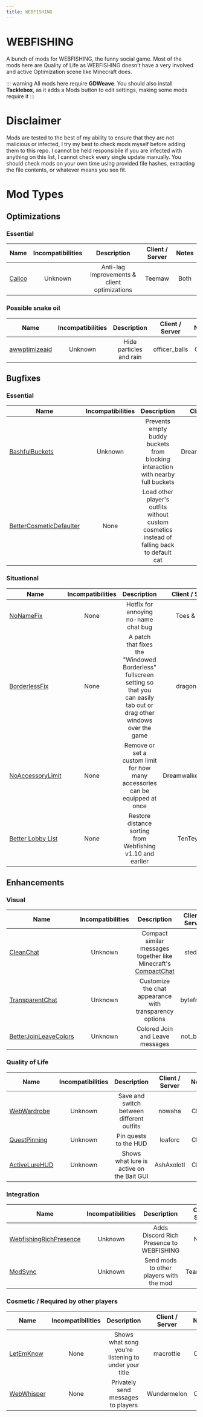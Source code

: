 ```yaml
---
title: WEBFISHING
---
```


# WEBFISHING

A bunch of mods for WEBFISHING, the funny social game. Most of the mods here are Quality of Life as WEBFISHING doesn't have a very involved and active Optimization scene like Minecraft does.

::: warning
All mods here require **GDWeave**. You should also install **Tacklebox**, as it adds a Mods button to edit settings, making some mods require it
:::

# Disclaimer
Mods are tested to the best of my ability to ensure that they are not malicious or infected, I try my best to check mods myself before adding them to this repo. I cannot be held responsibile if you are infected with anything on this list, I cannot check every single update manually. You should check mods on your own time using provided file hashes, extracting the file contents, or whatever means you see fit.  

# Mod Types

## Optimizations
### Essential
| Name | Incompatibilities | Description | Client / Server | Notes |
| --- | :---: | :---: | :---: | :---: |
| [Calico](https://thunderstore.io/c/webfishing/p/Teemaw/Calico/) | Unknown | Anti-lag improvements & client optimizations | Teemaw | Both | Unknown |

### Possible snake oil
| Name | Incompatibilities | Description | Client / Server | Notes |
| --- | :---: | :---: | :---: | :---: |
| [awwptimizeaid](https://thunderstore.io/c/webfishing/p/officer_balls/awwptimizeaid/) | Unknown | Hide particles and rain | officer_balls | Client | Not well tested |


## Bugfixes
### Essential
| Name | Incompatibilities | Description | Client / Server | Notes |
| --- | :---: | :---: | :---: | :---: |
| [BashfulBuckets](https://thunderstore.io/c/webfishing/p/DreamwalkerSisyphe/BashfulBuckets/) | Unknown | Prevents empty buddy buckets from blocking interaction with nearby full buckets | DreamwalkerSisyphe | Client | N/A |
| [BetterCosmeticDefaulter](https://thunderstore.io/c/webfishing/p/nineball/BetterCosmeticDefaulter/) | None | Load other player's outfits without custom cosmetics instead of falling back to default cat | nineball | Client | N/A |

### Situational
| Name | Incompatibilities | Description | Client / Server | Notes |
| --- | :---: | :---: | :---: | :---: |
| [NoNameFix](https://thunderstore.io/c/webfishing/p/toes/NoNameFix/) | None | Hotfix for annoying no-name chat bug | Toes & Balls | Client | N/A |
| [BorderlessFix](https://thunderstore.io/c/webfishing/p/dragonostic/BorderlessFix/) | None | A patch that fixes the "Windowed Borderless" fullscreen setting so that you can easily tab out or drag other windows over the game | dragonostic | Client | N/A |
| [NoAccessoryLimit](https://thunderstore.io/c/webfishing/p/DreamwalkerSisyphe/NoAccessoryLimit/) | None | Remove or set a custom limit for how many accessories can be equipped at once | DreamwalkerSisyphe | Client | Should be safe for use on public servers. Changes replicate server-side but it's a Client mod |
| [Better Lobby List](https://thunderstore.io/c/webfishing/p/TenTeypek/Better_Lobby_List/) | None | Restore distance sorting from Webfishing v1.10 and earlier | TenTeypek | Client | Also adds additional sorts. See the mod page for more information |

## Enhancements
### Visual
| Name | Incompatibilities | Description | Client / Server | Notes |
| --- | :---: | :---: | :---: | :---: |
| [CleanChat](https://thunderstore.io/c/webfishing/p/stedee/CleanChat/) | Unknown | Compact similar messages together like Minecraft's [CompactChat](https://modrinth.com/mod/compact-chat) | stedee | Client | N/A |
| [TransparentChat](https://thunderstore.io/c/webfishing/p/bytefrags/TransparentChat/) | Unknown | Customize the chat appearance with transparency options | bytefrags | Client | N/A |
| [BetterJoinLeaveColors](https://thunderstore.io/c/webfishing/p/not_birds/BetterJoinLeave/) | Unknown | Colored Join and Leave messages | not_birds | Client | N/A |

### Quality of Life
| Name | Incompatibilities | Description | Client / Server | Notes |
| --- | :---: | :---: | :---: | :---: |
| [WebWardrobe](https://thunderstore.io/c/webfishing/p/nowaha/WebWardrobe/) | Unknown | Save and switch between different outfits | nowaha | Client | N/A |
| [QuestPinning](https://thunderstore.io/c/webfishing/p/loaforc/QuestPinning/) | Unknown | Pin quests to the HUD | loaforc | Client | N/A |
| [ActiveLureHUD](https://thunderstore.io/c/webfishing/p/AshAxolotl/ActiveLureHUD/) | Unknown | Shows what lure is active on the Bait GUI | AshAxolotl | Client | N/A

### Integration
| Name | Incompatibilities | Description | Client / Server | Notes |
| --- | :---: | :---: | :---: | :---: |
| [WebfishingRichPresence](https://thunderstore.io/c/webfishing/p/NotNet/WebfishingRichPresence/) | Unknown | Adds Discord Rich Presence to WEBFISHING | NotNet | Client | N/A |
| [ModSync](https://thunderstore.io/c/webfishing/p/TeamFishnet/ModSync/) | Unknown | Send mods to other players with the mod | TeamFishnet | Client | Other player requires the mod. Requires BlueberryWolfiAPIs. 

### Cosmetic / Required by other players
| Name | Incompatibilities | Description | Client / Server | Notes |
| --- | :---: | :---: | :---: | :---: |
| [LetEmKnow](https://thunderstore.io/c/webfishing/p/macrottie/LetEmKnow/) | None | Shows what song you're listening to under your title | macrottie | Client | API Key required to view statuses. Game has to be restarded after installing. Other players must install the mod to view the status |
| [WebWhisper](https://thunderstore.io/c/webfishing/p/Wundermelon/WebWhisper/) | None | Privately send messages to players | Wundermelon | Client | Only the player you whisper will see your whisper, even if they don't have the mod, but to reply back they need the mod |
